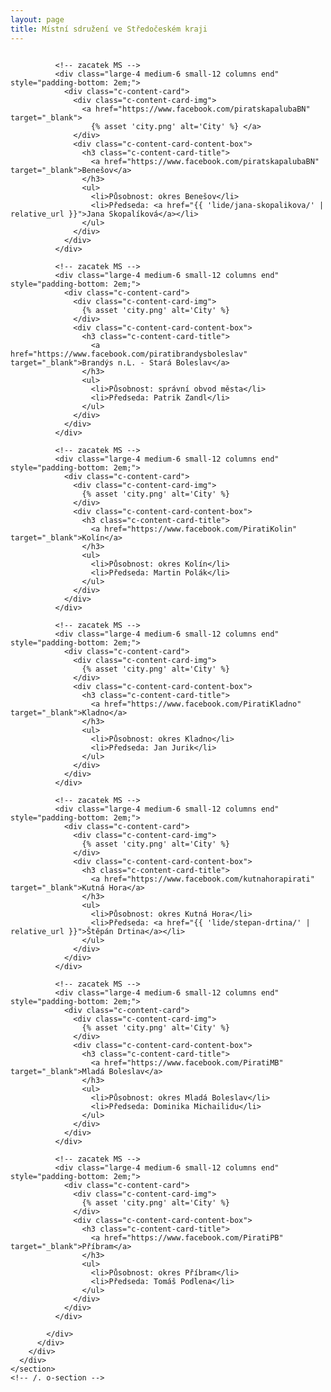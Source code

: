 ```yaml
---
layout: page
title: Místní sdružení ve Středočeském kraji
---
```


<div class="row">
  <div class="medium-12 large-12 columns">
    <section class="o-section o-section--noSpaceBottom">
      <div class="o-section-inner">
        <div class="c-BasicPage">
          <div class="vspace-nb-m">
            <div class="row vspace-nb-m">

              <!-- zacatek MS -->
              <div class="large-4 medium-6 small-12 columns end" style="padding-bottom: 2em;">
                <div class="c-content-card">
                  <div class="c-content-card-img">
                    <a href="https://www.facebook.com/piratskapalubaBN" target="_blank">
                      {% asset 'city.png' alt='City' %} </a>
                  </div>
                  <div class="c-content-card-content-box">
                    <h3 class="c-content-card-title">
                      <a href="https://www.facebook.com/piratskapalubaBN" target="_blank">Benešov</a>
                    </h3>
                    <ul>
                      <li>Působnost: okres Benešov</li>
                      <li>Předseda: <a href="{{ 'lide/jana-skopalikova/' | relative_url }}">Jana Skopalíková</a></li>
                    </ul>
                  </div>
                </div>
              </div>

              <!-- zacatek MS -->
              <div class="large-4 medium-6 small-12 columns end" style="padding-bottom: 2em;">
                <div class="c-content-card">
                  <div class="c-content-card-img">
                    {% asset 'city.png' alt='City' %}
                  </div>
                  <div class="c-content-card-content-box">
                    <h3 class="c-content-card-title">
                      <a href="https://www.facebook.com/piratibrandysboleslav" target="_blank">Brandýs n.L. - Stará Boleslav</a>
                    </h3>
                    <ul>
                      <li>Působnost: správní obvod města</li>
                      <li>Předseda: Patrik Zandl</li>
                    </ul>
                  </div>
                </div>
              </div>

              <!-- zacatek MS -->
              <div class="large-4 medium-6 small-12 columns end" style="padding-bottom: 2em;">
                <div class="c-content-card">
                  <div class="c-content-card-img">
                    {% asset 'city.png' alt='City' %}
                  </div>
                  <div class="c-content-card-content-box">
                    <h3 class="c-content-card-title">
                      <a href="https://www.facebook.com/PiratiKolin" target="_blank">Kolín</a>
                    </h3>
                    <ul>
                      <li>Působnost: okres Kolín</li>
                      <li>Předseda: Martin Polák</li>
                    </ul>
                  </div>
                </div>
              </div>

              <!-- zacatek MS -->
              <div class="large-4 medium-6 small-12 columns end" style="padding-bottom: 2em;">
                <div class="c-content-card">
                  <div class="c-content-card-img">
                    {% asset 'city.png' alt='City' %}
                  </div>
                  <div class="c-content-card-content-box">
                    <h3 class="c-content-card-title">
                      <a href="https://www.facebook.com/PiratiKladno" target="_blank">Kladno</a>
                    </h3>
                    <ul>
                      <li>Působnost: okres Kladno</li>
                      <li>Předseda: Jan Jurik</li>
                    </ul>
                  </div>
                </div>
              </div>

              <!-- zacatek MS -->
              <div class="large-4 medium-6 small-12 columns end" style="padding-bottom: 2em;">
                <div class="c-content-card">
                  <div class="c-content-card-img">
                    {% asset 'city.png' alt='City' %}
                  </div>
                  <div class="c-content-card-content-box">
                    <h3 class="c-content-card-title">
                      <a href="https://www.facebook.com/kutnahorapirati" target="_blank">Kutná Hora</a>
                    </h3>
                    <ul>
                      <li>Působnost: okres Kutná Hora</li>
                      <li>Předseda: <a href="{{ 'lide/stepan-drtina/' | relative_url }}">Štěpán Drtina</a></li>
                    </ul>
                  </div>
                </div>
              </div>

              <!-- zacatek MS -->
              <div class="large-4 medium-6 small-12 columns end" style="padding-bottom: 2em;">
                <div class="c-content-card">
                  <div class="c-content-card-img">
                    {% asset 'city.png' alt='City' %}
                  </div>
                  <div class="c-content-card-content-box">
                    <h3 class="c-content-card-title">
                      <a href="https://www.facebook.com/PiratiMB" target="_blank">Mladá Boleslav</a>
                    </h3>
                    <ul>
                      <li>Působnost: okres Mladá Boleslav</li>
                      <li>Předseda: Dominika Michailidu</li>
                    </ul>
                  </div>
                </div>
              </div>

              <!-- zacatek MS -->
              <div class="large-4 medium-6 small-12 columns end" style="padding-bottom: 2em;">
                <div class="c-content-card">
                  <div class="c-content-card-img">
                    {% asset 'city.png' alt='City' %}
                  </div>
                  <div class="c-content-card-content-box">
                    <h3 class="c-content-card-title">
                      <a href="https://www.facebook.com/PiratiPB" target="_blank">Příbram</a>
                    </h3>
                    <ul>
                      <li>Působnost: okres Příbram</li>
                      <li>Předseda: Tomáš Podlena</li>
                    </ul>
                  </div>
                </div>
              </div>

            </div>
          </div>
        </div>
      </div>
    </section>
    <!-- /. o-section -->
  </div>
</div>

